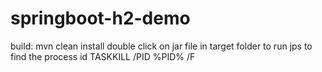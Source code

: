 # springboot-h2-demo

build: mvn clean install
double click on jar file in target folder to run
jps to find the process id
TASKKILL /PID %PID% /F
